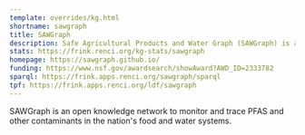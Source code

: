 ```yaml
---
template: overrides/kg.html
shortname: sawgraph
title: SAWGraph
description: Safe Agricultural Products and Water Graph (SAWGraph) is an open knowledge network to monitor and trace PFAS and other contaminants in the nation's food and water systems.
stats: https://frink.renci.org/kg-stats/sawgraph
homepage: https://sawgraph.github.io/
funding: https://www.nsf.gov/awardsearch/showAward?AWD_ID=2333782
sparql: https://frink.apps.renci.org/sawgraph/sparql
tpf: https://frink.apps.renci.org/ldf/sawgraph
---
```

SAWGraph is an open knowledge network to monitor and trace PFAS and other contaminants in the nation's food and water systems.

